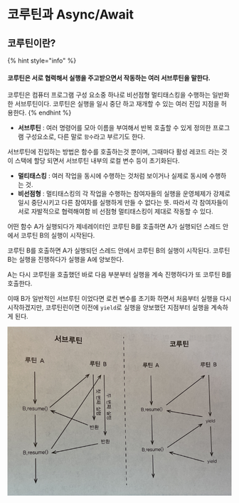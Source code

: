 # 코루틴과 Async/Await

## 코루틴이란?

{% hint style="info" %}
#### 코루틴은 서로 협력해서 실행을 주고받으면서 작동하는 여러 서브루틴을 말한다.

코루틴은 컴퓨터 프로그램 구성 요소중 하나로 비선점형 멀티태스킹을 수행하는 일반화한 서브루틴이다. 코루틴은 실행을 일시 중단 하고 재개할 수 있는 여러 진입 지점을 허용한다.
{% endhint %}

* **서브루틴** : 여러 명령어를 모아 이름을 부여해서 반복 호출할 수 있게 정의한 프로그램 구성요소로, 다른 말로 `함수`라고 부르기도 한다.

서브루틴에 진입하는 방법은 함수를 호출하는것 뿐이며,  그때마다 활성 레코드 라는 것이 스택에 할당 되면서 서브루틴 내부의 로컬 변수 등이 초기화된다.

* **멀티태스킹** : 여러 작업을 동시에 수행하는 것처럼 보이거나 실제로 동시에 수행하는 것.
* **비선점형** : 멀티태스킹의 각 작업을 수행하는 참여자들의 실행을 운영체제가 강제로 일시 중단시키고 다른 참여자를 실행하게 만들 수 없다는 뜻. 따라서 각 참여자들이 서로 자발적으로 협력해여함 비 선점형 멀티태스킹이 제대로 작동할 수 있다.

어떤 함수 A가 실행되다가 제네레이터인 코루틴 B를 호출하면 A가 실행되던 스레드 안에서 코루틴 B의 실행이 시작된다. 

코루틴 B를 호출하면 A가 실행되던 스레드 안에서 코루틴 B의 실행이 시작된다. 코루틴 B는 실행을 진행하다가 실행을 A에 양보한다. 

A는 다시 코루틴을 호출했던 바로 다음 부분부터 실행을 계속 진행하다가 또 코루틴 B를 호출한다. 

이때 B가 일반적인 서브루틴 이었다면 로컨 변수를 초기화 하면서 처음부터 실행을 다시 시작하겠지만, 코루틴린이면 이전에 `yield`로 실행을 양보했던 지점부터 실행을 계속하게 된다.

![&#xC11C;&#xBE0C;&#xB8E8;&#xD2F4;&#xACFC; &#xCF54;&#xB8E8;&#xD2F4;&#xC758; &#xC81C;&#xC5B4;&#xD750;&#xB984;](../../.gitbook/assets/image%20%2836%29.png)





